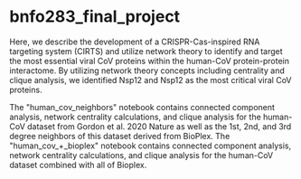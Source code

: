 # bnfo283_final_project
Here, we describe the development of a CRISPR-Cas-inspired RNA targeting system (CIRTS) and utilize network theory to identify and target the most essential viral CoV proteins within the human-CoV protein-protein interactome. By utilizing network theory concepts including centrality and clique analysis, we identified Nsp12 and Nsp12 as the most critical viral CoV proteins.

The "human_cov_neighbors" notebook contains connected component analysis, network centrality calculations, and clique analysis for the human-CoV dataset from Gordon et al. 2020 Nature as well as the 1st, 2nd, and 3rd degree neighbors of this dataset derived from BioPlex. The "human_cov_+_bioplex" notebook contains connected component analysis, network centrality calculations, and clique analysis for the human-CoV dataset combined with all of Bioplex. 
